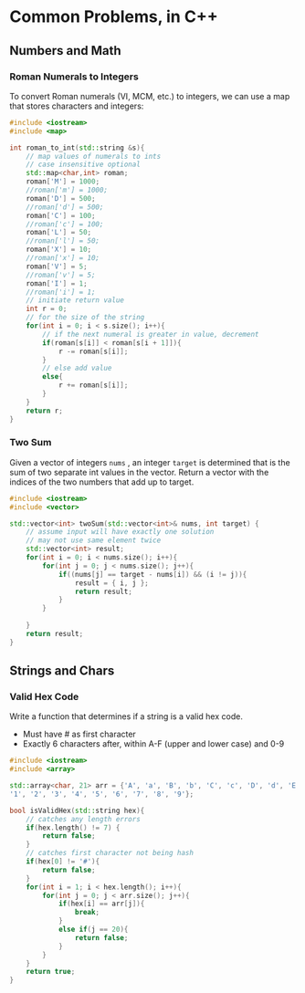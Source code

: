 # Common Problems, in C++
## Numbers and Math
### Roman Numerals to Integers
To convert Roman numerals (VI, MCM, etc.) to integers, we can use a map that stores characters and integers:

```c++
#include <iostream>
#include <map>

int roman_to_int(std::string &s){
    // map values of numerals to ints
    // case insensitive optional
    std::map<char,int> roman;
    roman['M'] = 1000;
    //roman['m'] = 1000;
    roman['D'] = 500;
    //roman['d'] = 500;
    roman['C'] = 100;
    //roman['c'] = 100;
    roman['L'] = 50;
    //roman['l'] = 50;
    roman['X'] = 10;
    //roman['x'] = 10;
    roman['V'] = 5;
    //roman['v'] = 5;
    roman['I'] = 1;
    //roman['i'] = 1;
    // initiate return value
    int r = 0;
    // for the size of the string
    for(int i = 0; i < s.size(); i++){
        // if the next numeral is greater in value, decrement
        if(roman[s[i]] < roman[s[i + 1]]){
            r -= roman[s[i]];
        }
        // else add value
        else{
            r += roman[s[i]];
        }
    }
    return r;
}
```

### Two Sum
Given a vector of integers 
`nums`
, an integer 
`target` 
is determined that is the sum of two separate int values in the vector. Return a vector with the indices of the two numbers that add up to target. 

```c++
#include <iostream>
#include <vector>

std::vector<int> twoSum(std::vector<int>& nums, int target) {
    // assume input will have exactly one solution
    // may not use same element twice
    std::vector<int> result;
    for(int i = 0; i < nums.size(); i++){
        for(int j = 0; j < nums.size(); j++){
            if((nums[j] == target - nums[i]) && (i != j)){
                result = { i, j };
                return result;
            }
        }
        
    }
    return result;
}
```

## Strings and Chars
### Valid Hex Code
Write a function that determines if a string is a valid hex code. 
* Must have # as first character
* Exactly 6 characters after, within A-F (upper and lower case) and 0-9

```c++
#include <iostream>
#include <array>

std::array<char, 21> arr = {'A', 'a', 'B', 'b', 'C', 'c', 'D', 'd', 'E', 'e', 'F', 'f',
'1', '2', '3', '4', '5', '6', '7', '8', '9'};

bool isValidHex(std::string hex){
    // catches any length errors
    if(hex.length() != 7) {
        return false;
    }
    // catches first character not being hash
    if(hex[0] != '#'){
        return false;
    }
    for(int i = 1; i < hex.length(); i++){
        for(int j = 0; j < arr.size(); j++){
            if(hex[i] == arr[j]){
                break;
            }
            else if(j == 20){
                return false;
            }
        }
    }
    return true;
} 
```
